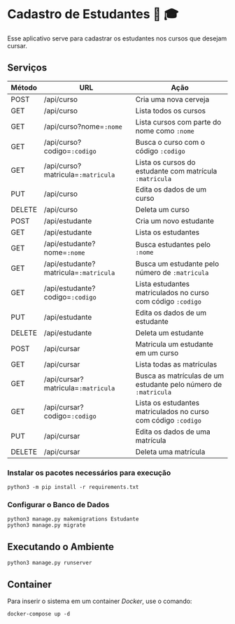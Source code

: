 # Cadastro de Estudantes :school: :mortar_board:

Esse aplicativo serve para cadastrar os estudantes nos cursos que desejam cursar.

## Serviços

Método | URL | Ação
-------|-----|-------
POST | /api/curso | Cria uma nova cerveja
GET | /api/curso | Lista todos os cursos
GET | /api/curso?nome=`:nome` | Lista cursos com parte do nome como `:nome`
GET | /api/curso?codigo=`:codigo` | Busca o curso com o código `:codigo`
GET | /api/curso?matricula=`:matricula` | Lista os cursos do estudante com matrícula `:matricula`
PUT | /api/curso | Edita os dados de um curso
DELETE | /api/curso | Deleta um curso
POST | /api/estudante | Cria um novo estudante
GET | /api/estudante | Lista os estudantes
GET | /api/estudante?nome=`:nome` | Busca estudantes pelo `:nome`
GET | /api/estudante?matricula=`:matricula` | Busca um estudante pelo número de `:matricula`
GET | /api/estudante?codigo=`:codigo` | Lista estudantes matriculados no curso com código `:codigo`
PUT | /api/estudante | Edita os dados de um estudante
DELETE | /api/estudante | Deleta um estudante
POST | /api/cursar | Matricula um estudante em um curso
GET | /api/cursar | Lista todas as matrículas
GET | /api/cursar?matricula=`:matricula` | Busca as matrículas de um estudante pelo número de `:matricula`
GET | /api/cursar?codigo=`:codigo` | Lista os estudantes matriculados no curso com código `:codigo`
PUT | /api/cursar | Edita os dados de uma matrícula
DELETE | /api/cursar | Deleta uma matrícula

### Instalar os pacotes necessários para execução

```console
python3 -m pip install -r requirements.txt
```

### Configurar o Banco de Dados

```console
python3 manage.py makemigrations Estudante
python3 manage.py migrate
```

## Executando o Ambiente

```console
python3 manage.py runserver
```

## Container

Para inserir o sistema em um container _Docker_, use o comando:

```console
docker-compose up -d
```
